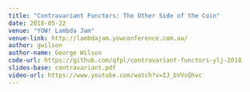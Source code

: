 ```yaml
---
title: "Contravariant Functors: The Other Side of the Coin"
date: 2018-05-22
venue: "YOW! Lambda Jam"
venue-link: http://lambdajam.yowconference.com.au/
author: gwilson
author-name: George Wilson
code-url: https://github.com/qfpl/contravariant-functors-ylj-2018
slides-base: contravariant.pdf
video-url: https://www.youtube.com/watch?v=IJ_bVVsQhvc
---
```

